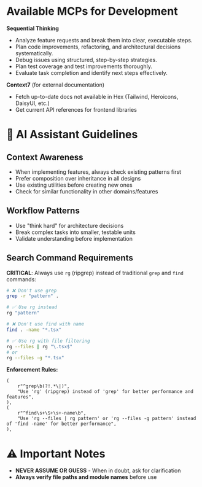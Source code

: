 # Available MCPs for Development

**Sequential Thinking**

- Analyze feature requests and break them into clear, executable steps.
- Plan code improvements, refactoring, and architectural decisions systematically.
- Debug issues using structured, step-by-step strategies.
- Plan test coverage and test improvements thoroughly.
- Evaluate task completion and identify next steps effectively.

**Context7** (for external documentation)

- Fetch up-to-date docs not available in Hex (Tailwind, Heroicons, DaisyUI, etc.)
- Get current API references for frontend libraries

# 🤖 AI Assistant Guidelines

## Context Awareness

- When implementing features, always check existing patterns first
- Prefer composition over inheritance in all designs
- Use existing utilities before creating new ones
- Check for similar functionality in other domains/features

## Workflow Patterns

- Use "think hard" for architecture decisions
- Break complex tasks into smaller, testable units
- Validate understanding before implementation

## Search Command Requirements

**CRITICAL**: Always use `rg` (ripgrep) instead of traditional `grep` and `find` commands:

```bash
# ❌ Don't use grep
grep -r "pattern" .

# ✅ Use rg instead
rg "pattern"

# ❌ Don't use find with name
find . -name "*.tsx"

# ✅ Use rg with file filtering
rg --files | rg "\.tsx$"
# or
rg --files -g "*.tsx"
```

**Enforcement Rules:**

```
(
    r"^grep\b(?!.*\|)",
    "Use 'rg' (ripgrep) instead of 'grep' for better performance and features",
),
(
    r"^find\s+\S+\s+-name\b",
    "Use 'rg --files | rg pattern' or 'rg --files -g pattern' instead of 'find -name' for better performance",
),
```

# ⚠️ Important Notes

- **NEVER ASSUME OR GUESS** - When in doubt, ask for clarification
- **Always verify file paths and module names** before use
